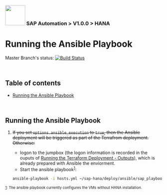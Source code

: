 ### <img src="../../documentation/assets/UnicornSAPBlack256x256.png" width="64px"> SAP Automation > V1.0.0 > HANA <!-- omit in toc -->
# Running the Ansible Playbook <!-- omit in toc -->

Master Branch's status: [![Build Status](https://dev.azure.com/azuresaphana/Azure-SAP-HANA/_apis/build/status/Azure.sap-hana?branchName=master&api-version=5.1-preview.1)](https://dev.azure.com/azuresaphana/Azure-SAP-HANA/_build/latest?definitionId=6&branchName=master)

<br/>

## Table of contents <!-- omit in toc -->
- [Running the Ansible Playbook](#running-the-ansible-playbook)

<br/>

## Running the Ansible Playbook

1. <s>If you set `options.ansible_execution` to `true`, then the Ansible deployment will be triggered as part of the Terrafrom deployment. Otherwise:</s>
   - logon to the jumpbox (the logon information is recorded in the ouputs of [Running the Terraform Deployment - Outputs](../terraform/running-terraform-deployment.md#outputs)), which is already prepared with Ansible the enviorment.
   - Start the ansible playbook<sup>[1](#myfootnote1)</sup>:

    ```bash
    ansible-playbook -i hosts.yml ~/sap-hana/deploy/ansible/sap_playbook.yml
    ```

<sup>[1](#myfootnote1): The ansible playbook currently configures the VMs without HANA installation.</sup>
